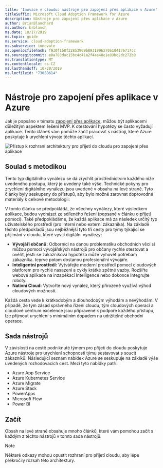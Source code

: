 ```yaml
---
title: 'Inovace v cloudu: nástroje pro zapojení přes aplikace v Azure'
titleSuffix: Microsoft Cloud Adoption Framework for Azure
description: Nástroje pro zapojení přes aplikace v Azure
author: BrianBlanchard
ms.author: brblanch
ms.date: 10/17/2019
ms.topic: guide
ms.service: cloud-adoption-framework
ms.subservice: innovate
ms.openlocfilehash: f930f1b0f228b3969b89319962706104176717cc
ms.sourcegitcommit: e0a783dac15bc4c41a2f4ae48e1e89bc2dc272b0
ms.translationtype: MT
ms.contentlocale: cs-CZ
ms.lasthandoff: 10/30/2019
ms.locfileid: "73058614"
---
```

# <a name="tools-to-engage-via-apps-in-azure"></a>Nástroje pro zapojení přes aplikace v Azure

Jak je popsáno v tématu [zapojení přes aplikace](../considerations/apps.md), můžou být aplikacemi důležitým aspektem řešení MVP. K otestování hypotézy se často vyžadují aplikace. Tento článek vám pomůže začít pracovat s nástroji, které Azure poskytuje k urychlení vývoje těchto aplikací.

![Přístup k rozhraní architektury pro přijetí do cloudu pro zapojení přes aplikace](../../_images/innovate/engage-via-apps.png)

## <a name="alignment-to-the-methodology"></a>Soulad s metodikou

Tento typ digitálního vynálezu se dá zrychlit prostřednictvím každého níže uvedeného postupu, který je uvedený také výše. Technické pokyny pro zrychlení digitálního vynálezu jsou uvedené v obsahu na levé straně. Tyto články byly seskupeny do přístupů, aby bylo možné zarovnat doprovodné materiály k celkové metodologii:

V tomto článku se předpokládá, že všechny vynálezy, které výsledkem aplikace, budou vycházet ze sdíleného řešení (popsané v článku o [přijetí](./ci-cd.md) pomoci). Také předpokládáme, že každá aplikace má za následek určitý typ uživatelského prostředí (pro interní nebo externí zákazníka). Na základě těchto předpokladů jsou nejběžnější tyto tři cesty pro týmy týkající se přijímání v cloudu, které vyvíjí digitální vynálezy:

- **Vývojáři občanů:** Odborníci na danou problematiku obchodních věcí si můžou pomocí vývojářských nástrojů pro občany rychle otestovat a ověřit, jestli se zákazníková hypotéza může vyhovět potřebám zákazníka. teprve potom dostanou profesionální vývojáře.
- **Inteligentní prostředí:** Vytvářejte moderní prostředí pomocí cloudových platforem pro rychlé nasazení a cykly krátké zpětné vazby. Rozšiřte webové aplikace na inzapékací Intelligence nebo dokonce Integrujte roboty.
- **Nativní Cloud:** Vytvořte nový vynález, který přirozeně využívá výhod cloudových možností.

Každá cesta vede k krátkodobým a dlouhodobým výhodám a nevýhodám. V případě, že tým zásad správného řízení cloudu, tým cloudových operací a cloudové centrum excelence jsou připravené k podpoře každého přístupu, lze přijmout urychlení s minimálním dopadem na udržitelné obchodní operace.

## <a name="toolchain"></a>Sada nástrojů

V závislosti na cestě podniknuté týmem pro přijetí do cloudu poskytuje Azure nástroje pro urychlení schopnosti týmu sestavovat s soucit zákazníků. Následující seznam nabídek Azure se seskupuje na základě výše uvedených rozhodovacích cest. Mezi tyto nabídky patří:

- Azure App Service
- Azure Kubernetes Service
- Azure Migrate
- Azure Stack
- PowerApps
- Microsoft Flow
- Power BI

## <a name="get-started"></a>Začít

Obsah na levé straně obsahuje mnoho článků, které vám pomohou začít s každým z těchto nástrojů v tomto sada nástrojů.

> [!NOTE]
> Některé odkazy mohou opustit rozhraní pro přijetí cloudu, aby lépe překročily rozsah této architektury.
